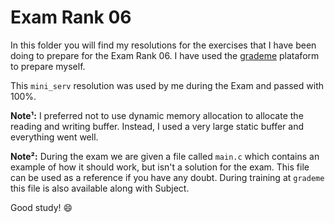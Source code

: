# Exam Rank 06

In this folder you will find my resolutions for the exercises that I have been doing to prepare for the Exam Rank 06. I have used the [grademe](https://grademe.fr/) plataform to prepare myself.

This `mini_serv` resolution was used by me during the Exam and passed with 100%.

**Note¹:** I preferred not to use dynamic memory allocation to allocate the reading and writing buffer. Instead, I used a very large static buffer and everything went well.

**Note²:** During the exam we are given a file called `main.c` which contains an example of how it should work, but isn't a solution for the exam. This file can be used as a reference if you have any doubt. During training at `grademe` this file is also available along with Subject.

Good study! :smile:
